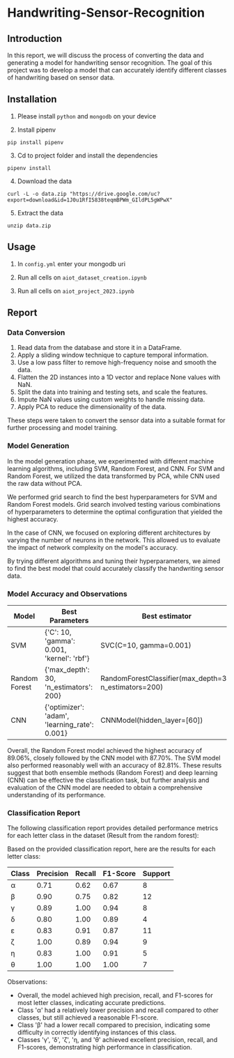 # Handwriting-Sensor-Recognition

## Introduction

In this report, we will discuss the process of converting the data and generating a model for handwriting sensor recognition. The goal of this project was to develop a model that can accurately identify different classes of handwriting based on sensor data.

## Installation

1. Please install `python` and `mongodb` on your device

2. Install pipenv
```
pip install pipenv
```
3. Cd to project folder and install the dependencies
```
pipenv install
```
4. Download the data
```
curl -L -o data.zip "https://drive.google.com/uc?export=download&id=1J0u1RfI5838teqmBPWm_GIldPL5gWPwX"
```
5. Extract the data
```
unzip data.zip
```

## Usage
1. In `config.yml` enter your mongodb uri

1. Run all cells on `aiot_dataset_creation.ipynb`

2. Run all cells on `aiot_project_2023.ipynb`

## Report

### Data Conversion

1. Read data from the database and store it in a DataFrame.
2. Apply a sliding window technique to capture temporal information.
3. Use a low pass filter to remove high-frequency noise and smooth the data.
4. Flatten the 2D instances into a 1D vector and replace None values with NaN.
5. Split the data into training and testing sets, and scale the features.
6. Impute NaN values using custom weights to handle missing data.
7. Apply PCA to reduce the dimensionality of the data.

These steps were taken to convert the sensor data into a suitable format for further processing and model training.
### Model Generation

In the model generation phase, we experimented with different machine learning algorithms, including SVM, Random Forest, and CNN. For SVM and Random Forest, we utilized the data transformed by PCA, while CNN used the raw data without PCA.

We performed grid search to find the best hyperparameters for SVM and Random Forest models. Grid search involved testing various combinations of hyperparameters to determine the optimal configuration that yielded the highest accuracy.

In the case of CNN, we focused on exploring different architectures by varying the number of neurons in the network. This allowed us to evaluate the impact of network complexity on the model's accuracy.

By trying different algorithms and tuning their hyperparameters, we aimed to find the best model that could accurately classify the handwriting sensor data.

### Model Accuracy and Observations


| Model         | Best Parameters                               | Best estimator                                         | Best score         | Accuracy    |
|---------------|-----------------------------------------------|--------------------------------------------------------|--------------------|-------------|
| SVM           | {'C': 10, 'gamma': 0.001, 'kernel': 'rbf'}    | SVC(C=10, gamma=0.001)                                 | 0.8552036199095022 | 0.828125    |
| Random Forest | {'max_depth': 30, 'n_estimators': 200}        | RandomForestClassifier(max_depth=30, n_estimators=200) | 0.8316742081447964 | 0.890625    |
| CNN           | {'optimizer': 'adam', 'learning_rate': 0.001} | CNNModel(hidden_layer=[60])                            | N/A                | 0.876953125 |

Overall, the Random Forest model achieved the highest accuracy of 89.06%, closely followed by the CNN model with 87.70%. The SVM model also performed reasonably well with an accuracy of 82.81%. These results suggest that both ensemble methods (Random Forest) and deep learning (CNN) can be effective the classification task, but further analysis and evaluation of the CNN model are needed to obtain a comprehensive understanding of its performance.
### Classification Report

The following classification report provides detailed performance metrics for each letter class in the dataset (Result from the random forest):

Based on the provided classification report, here are the results for each letter class:

| Class | Precision | Recall | F1-Score | Support |
|-------|-----------|--------|----------|---------|
| α     | 0.71      | 0.62   | 0.67     | 8       |
| β     | 0.90      | 0.75   | 0.82     | 12      |
| γ     | 0.89      | 1.00   | 0.94     | 8       |
| δ     | 0.80      | 1.00   | 0.89     | 4       |
| ε     | 0.83      | 0.91   | 0.87     | 11      |
| ζ     | 1.00      | 0.89   | 0.94     | 9       |
| η     | 0.83      | 1.00   | 0.91     | 5       |
| θ     | 1.00      | 1.00   | 1.00     | 7       |

Observations:
- Overall, the model achieved high precision, recall, and F1-scores for most letter classes, indicating accurate predictions.
- Class 'α' had a relatively lower precision and recall compared to other classes, but still achieved a reasonable F1-score.
- Class 'β' had a lower recall compared to precision, indicating some difficulty in correctly identifying instances of this class.
- Classes 'γ', 'δ', 'ζ', 'η, and 'θ' achieved excellent precision, recall, and F1-scores, demonstrating high performance in classification.